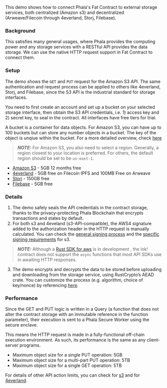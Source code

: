 This demo shows how to connect Phala's Fat Contract to external storage services, both centralized (Amazon s3) and decentralized (Arweave/Filecoin through 4everland, Storj, Filebase).

### Background
This satisfies many general usages, where Phala provides the computing power and any storage services with a RESTful API provides the data storage. We can use the native HTTP request support in Fat Contract to connect them. 

### Setup
The demo shows the `GET` and `PUT` request for the Amazon S3 API. The same authentication and request process can be applied to others like 4everland, Storj, and Filebase, since the S3 API is the industrial standard for storage interfaces.

You need to first create an account and set up a bucket on your selected storage interface, then obtain the S3 API credentials, i.e. 1) access key and 2) secret key, to seal in the contract. All interfaces have free tiers for trial.

A bucket is a container for data objects. For Amazon S3, you can have up to 100 buckets but can store any number objects in a bucket. The key of the object is unqiue within the bucket. For a more detailed overview, check [here](https://docs.aws.amazon.com/AmazonS3/latest/userguide/UsingBucket.html)

> **_NOTE:_** For Amazon S3, you also need to select a region. Generally, a region closest to your location is preferred. For others, the default region should be set to be `us-east-1`.

- [Amazon S3](https://aws.amazon.com/s3/) - 5GB 12 months free
- [4everland](https://www.4everland.org/bucket/) - 5GB free on Filecoin IPFS and 100MB Free on Arweave
- [Storj](https://www.storj.io/) - 150GB free
- [Filebase](https://filebase.com/) - 5GB free

### Details
1. The demo safely seals the API credentials in the contract storage, thanks to the privacy-protecting Phala Blockchain that encrypts transactions and states by default.
2. For both s3 and 4eveland (s3-API-compatible), the AWS4 signature added to the authorization header in the HTTP request is manually calculated. You can check the [general signing process](https://docs.aws.amazon.com/general/latest/gr/sigv4_signing.html) and the [specific signing requirements](https://docs.aws.amazon.com/AmazonS3/latest/API/sig-v4-header-based-auth.html) for s3. 
> **_NOTE:_** Although a [Rust SDK for aws](https://github.com/awslabs/aws-sdk-rust) is in development , the ink! contract does not support the `async` functions that most API SDKs use in awaiting HTTP responses.
3. The demo encrypts and decrypts the data to be stored before uploading and downloading from the storage service, using RustCrypto’s AEAD crate. You can customize the process (e.g. algorithm, choice of key/nonce) by referencing [here](https://github.com/RustCrypto/AEADs). 


### Performance

Since the GET and PUT logic is written in a Query (a function that does not alter the contract storage with an immutable reference in the function parameter), their execution is sent to a Phala Secure Worker using the secure enclave. 

This means the HTTP request is made in a fully-functional off-chain execution environment. As such, its performance is the same as any client-server programs.

- Maximum object size for a single PUT operation: 5GB
- Maximum object size for a multi-part PUT operation: 5TB
- Maximum object size for a single GET operation: 5TB

For details of other API action limits, you can check for [s3](https://docs.aws.amazon.com/AmazonS3/latest/userguide/upload-objects.html) and for [4everland](https://docs.4everland.org/bucket-api/#limits-of-s3-api).
